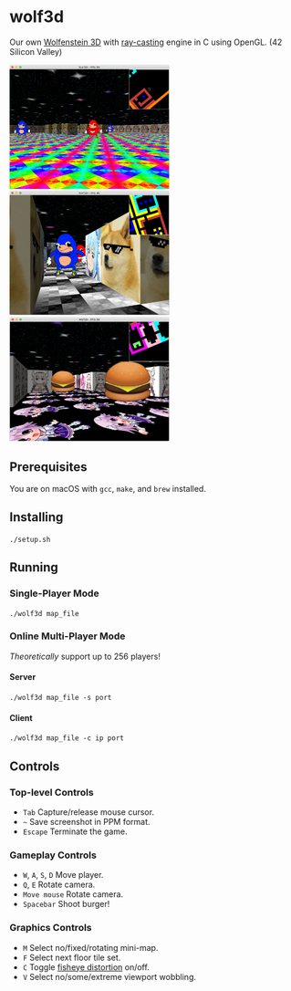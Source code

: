 # wolf3d
Our own [Wolfenstein 3D](https://en.wikipedia.org/wiki/Wolfenstein_3D) with [ray-casting](https://en.wikipedia.org/wiki/Ray_casting) engine in C using OpenGL. (42 Silicon Valley)

<p float="left">
  <img src="https://github.com/ashih42/wolf3d/blob/master/Screenshots/screenshot1.png" width="280" />
  <img src="https://github.com/ashih42/wolf3d/blob/master/Screenshots/screenshot4.png" width="280" />
  <img src="https://github.com/ashih42/wolf3d/blob/master/Screenshots/burgers.png" width="280" />
</p>

## Prerequisites

You are on macOS with `gcc`, `make`, and `brew` installed.

## Installing

```
./setup.sh
```

## Running

### Single-Player Mode

```
./wolf3d map_file
```

### Online Multi-Player Mode

*Theoretically* support up to 256 players!

#### Server

```
./wolf3d map_file -s port
```

#### Client

```
./wolf3d map_file -c ip port
```

## Controls

### Top-level Controls

* `Tab` Capture/release mouse cursor.
* `~` Save screenshot in PPM format.
* `Escape` Terminate the game.

### Gameplay Controls

* `W`, `A`, `S`, `D` Move player.
* `Q`, `E` Rotate camera.
* `Move mouse` Rotate camera.
* `Spacebar` Shoot burger!

### Graphics Controls

* `M` Select no/fixed/rotating mini-map.
* `F` Select next floor tile set.
* `C` Toggle [fisheye distortion](https://en.wikipedia.org/wiki/Fisheye_lens) on/off.
* `V` Select no/some/extreme viewport wobbling.
